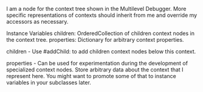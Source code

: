 I am a node for the context tree shown in the Multilevel Debugger.
More specific representations of contexts should inherit from me and override my accessors as necessary.

Instance Variables
	children:		OrderedCollection of children context nodes in the context tree.
	properties:		Dictionary for arbitrary context properties.

children
	- Use #addChild: to add children context nodes below this context.
	
properties
	- Can be used for experimentation during the development of specialized context nodes.
	  Store arbitrary data about the context that I represent here. You might want to promote some of that to instance variables in your subclasses later.
